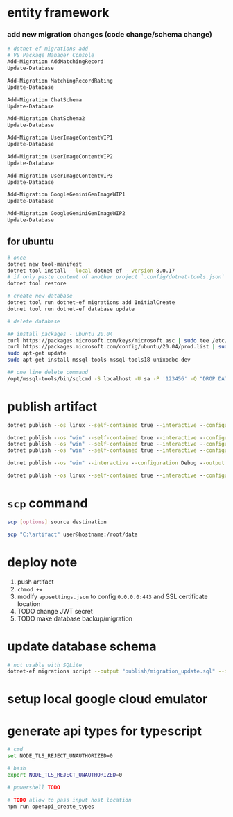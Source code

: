 # entity framework

### add new migration changes (code change/schema change)

```sh
# dotnet-ef migrations add
# VS Package Manager Console
Add-Migration AddMatchingRecord
Update-Database

Add-Migration MatchingRecordRating
Update-Database

Add-Migration ChatSchema
Update-Database

Add-Migration ChatSchema2
Update-Database

Add-Migration UserImageContentWIP1
Update-Database

Add-Migration UserImageContentWIP2
Update-Database

Add-Migration UserImageContentWIP3
Update-Database

Add-Migration GoogleGeminiGenImageWIP1
Update-Database

Add-Migration GoogleGeminiGenImageWIP2
Update-Database
```

## for ubuntu

```sh
# once
dotnet new tool-manifest
dotnet tool install --local dotnet-ef --version 8.0.17
# if only paste content of another project `.config/dotnet-tools.json`
dotnet tool restore

# create new database
dotnet tool run dotnet-ef migrations add InitialCreate
dotnet tool run dotnet-ef database update

# delete database

## install packages - ubuntu 20.04
curl https://packages.microsoft.com/keys/microsoft.asc | sudo tee /etc/apt/trusted.gpg.d/microsoft.asc
curl https://packages.microsoft.com/config/ubuntu/20.04/prod.list | sudo tee /etc/apt/sources.list.d/mssql-release.list
sudo apt-get update
sudo apt-get install mssql-tools mssql-tools18 unixodbc-dev

## one line delete command
/opt/mssql-tools/bin/sqlcmd -S localhost -U sa -P '123456' -Q "DROP DATABASE PRN232_Library;"
```

# publish artifact

```cmd
dotnet publish --os linux --self-contained true --interactive --configuration Release --output publish

dotnet publish --os "win" --self-contained true --interactive --configuration Release --output "publish_win-x64"
dotnet publish --os "win" --self-contained true --interactive --configuration Release --output "publish_win_x64_release"
dotnet publish --os "win" --self-contained true --interactive --configuration Debug --output "publish_win_x64_debug"

dotnet publish --os "win" --interactive --configuration Debug --output "../tinderserver_publish_win_x64_debug"

dotnet publish --os linux --self-contained true --interactive --configuration Release --output "../tinderserver_linux_x64_release_publish"
```

# `scp` command

```sh
scp [options] source destination

scp "C:\artifact" user@hostname:/root/data
```

# deploy note

1. push artifact
2. `chmod +x`
3. modify `appsettings.json` to config `0.0.0.0:443` and SSL certificate location
4. TODO change JWT secret
5. TODO make database backup/migration

# update database schema

```sh
# not usable with SQLite
dotnet-ef migrations script --output "publish/migration_update.sql" --idempotent
```

# setup local google cloud emulator

# generate api types for typescript

```sh
# cmd
set NODE_TLS_REJECT_UNAUTHORIZED=0

# bash
export NODE_TLS_REJECT_UNAUTHORIZED=0

# powershell TODO

# TODO allow to pass input host location
npm run openapi_create_types
```
